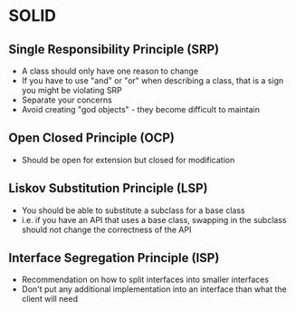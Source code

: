 # SOLID  

## Single Responsibility Principle (SRP)
* A class should only have one reason to change
* If you have to use "and" or "or" when describing a class, that is a sign you might be violating SRP
* Separate your concerns
* Avoid creating "god objects" - they become difficult to maintain

## Open Closed Principle (OCP)
* Should be open for extension but closed for modification

## Liskov Substitution Principle (LSP)
* You should be able to substitute a subclass for a base class
* i.e. if you have an API that uses a base class, swapping in the subclass should not change the correctness of the API


## Interface Segregation Principle (ISP)
* Recommendation on how to split interfaces into smaller interfaces
* Don't put any additional implementation into an interface than what the client will need
